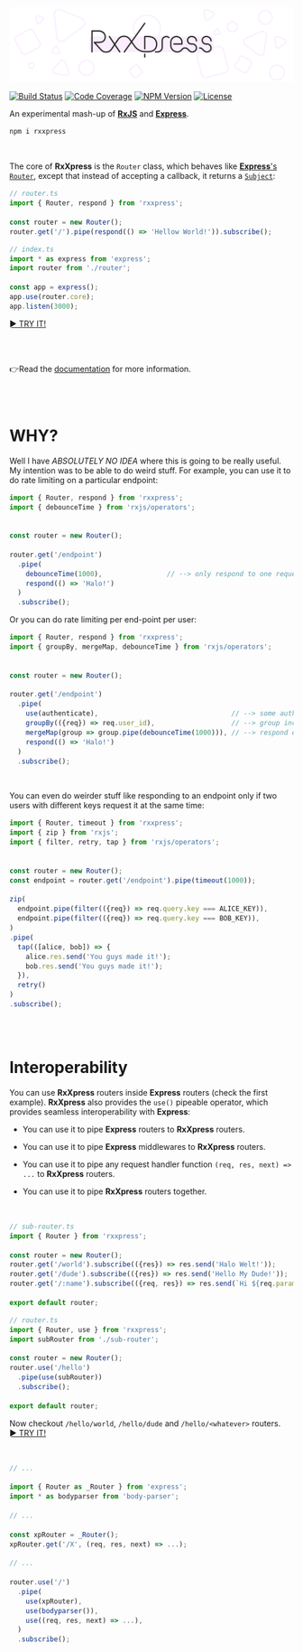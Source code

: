 ![banner](/banner.svg)

[![Build Status](https://badgen.net/travis/loreanvictor/rxxpress?label=build&cache=300&icon=travis)](https://travis-ci.org/loreanvictor/rxxpress)
[![Code Coverage](https://badgen.net/codecov/c/github/loreanvictor/rxxpress?cache=300&icon=codecov)](https://codecov.io/gh/loreanvictor/rxxpress)
[![NPM Version](https://badgen.net/npm/v/rxxpress?cache=300&icon=npm)](https://www.npmjs.com/package/rxxpress)
[![License](https://badgen.net/github/license/loreanvictor/rxxpress?icon=github)](LICENSE)

An experimental mash-up of [**RxJS**](https://rxjs-dev.firebaseapp.com) and [**Express**](https://expressjs.com).
```bash
npm i rxxpress
```

<br>

The core of **RxXpress** is the `Router` class, which behaves like 
[**Express**'s `Router`](http://expressjs.com/en/5x/api.html#router), except that instead of accepting a callback,
it returns a [`Subject`](https://rxjs-dev.firebaseapp.com/guide/subject):

```ts
// router.ts
import { Router, respond } from 'rxxpress';

const router = new Router();
router.get('/').pipe(respond(() => 'Hellow World!')).subscribe();
```
```ts
// index.ts
import * as express from 'express';
import router from './router';

const app = express();
app.use(router.core);
app.listen(3000);
```
[► TRY IT!](https://codesandbox.io/s/rxxpress-hellow-world-qi85k?file=/src/router.ts)

<br><br>

👉Read the [documentation](https://loreanvictor.github.io/rxxpress) for more information.

<br><br>

# WHY?

Well I have _ABSOLUTELY NO IDEA_ where this is going to be really useful. My intention was to be able to do 
weird stuff. For example, you can use it to do rate limiting on a particular endpoint:

```ts
import { Router, respond } from 'rxxpress';
import { debounceTime } from 'rxjs/operators';


const router = new Router();

router.get('/endpoint')
  .pipe(
    debounceTime(1000),                // --> only respond to one request each second
    respond(() => 'Halo!')
  )
  .subscribe();
```

Or you can do rate limiting per end-point per user:

```ts
import { Router, respond } from 'rxxpress';
import { groupBy, mergeMap, debounceTime } from 'rxjs/operators';


const router = new Router();

router.get('/endpoint')
  .pipe(
    use(authenticate),                                 // --> some authentication method, populates `user_id`
    groupBy(({req}) => req.user_id),                   // --> group incoming requests by `user_id`
    mergeMap(group => group.pipe(debounceTime(1000))), // --> respond once per second per group
    respond(() => 'Halo!')
  )
  .subscribe();
```

<br>

You can even do weirder stuff like responding to an endpoint only if two users with different keys
request it at the same time:

```ts
import { Router, timeout } from 'rxxpress';
import { zip } from 'rxjs';
import { filter, retry, tap } from 'rxjs/operators';


const router = new Router();
const endpoint = router.get('/endpoint').pipe(timeout(1000));

zip(
  endpoint.pipe(filter(({req}) => req.query.key === ALICE_KEY)),
  endpoint.pipe(filter(({req}) => req.query.key === BOB_KEY)),
)
.pipe(
  tap(([alice, bob]) => {
    alice.res.send('You guys made it!');
    bob.res.send('You guys made it!');
  }),
  retry()
)
.subscribe();
```

<br><br>

# Interoperability

You can use **RxXpress** routers inside **Express** routers (check the first example). 
**RxXpress** also provides the `use()` pipeable operator, which provides seamless interoperability
with **Express**:

- You can use it to pipe **Express** routers to **RxXpress** routers.

- You can use it to pipe **Express** middlewares to **RxXpress** routers.

- You can use it to pipe any request handler function `(req, res, next) => ...` to **RxXpress** routers.

- You can use it to pipe **RxXpress** routers together.

<br>

```ts
// sub-router.ts
import { Router } from 'rxxpress';

const router = new Router();
router.get('/world').subscribe(({res}) => res.send('Halo Welt!'));
router.get('/dude').subscribe(({res}) => res.send('Hello My Dude!'));
router.get('/:name').subscribe(({req, res}) => res.send(`Hi ${req.params.name}`));

export default router;
```
```ts
// router.ts
import { Router, use } from 'rxxpress';
import subRouter from './sub-router';

const router = new Router();
router.use('/hello')
  .pipe(use(subRouter))
  .subscribe();

export default router;
```
Now checkout `/hello/world`, `/hello/dude` and `/hello/<whatever>` routers. \
[► TRY IT!](https://codesandbox.io/s/rxxpress-sub-router-w9x60?file=/src/router.ts)

<br>

```ts
// ...

import { Router as _Router } from 'express';
import * as bodyparser from 'body-parser';

// ...

const xpRouter = _Router();
xpRouter.get('/X', (req, res, next) => ...);

// ...

router.use('/')
  .pipe(
    use(xpRouter),
    use(bodyparser()),
    use((req, res, next) => ...),
  )
  .subscribe();
```
